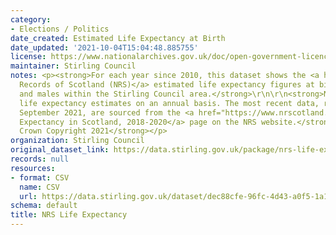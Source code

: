 ```yaml
---
category:
- Elections / Politics
date_created: Estimated Life Expectancy at Birth
date_updated: '2021-10-04T15:04:48.885755'
license: https://www.nationalarchives.gov.uk/doc/open-government-licence/version/3/
maintainer: Stirling Council
notes: <p><strong>For each year since 2010, this dataset shows the <a href="https://www.nrscotland.gov.uk/">National
  Records of Scotland (NRS)</a> estimated life expectancy figures at birth for females
  and males within the Stirling Council area.</strong>\r\n\r\n<strong>NRS publishes
  life expectancy estimates on an annual basis. The most recent data, released in
  September 2021, are sourced from the <a href="https://www.nrscotland.gov.uk/statistics-and-data/statistics/statistics-by-theme/life-expectancy/life-expectancy-in-scotland/2018-2020">Life
  Expectancy in Scotland, 2018-2020</a> page on the NRS website.</strong>\r\n\r\n<strong>\xa9
  Crown Copyright 2021</strong></p>
organization: Stirling Council
original_dataset_link: https://data.stirling.gov.uk/package/nrs-life-expectancy
records: null
resources:
- format: CSV
  name: CSV
  url: https://data.stirling.gov.uk/dataset/dec88cfe-96fc-4d43-a0f5-1a1f6e073f91/resource/acd7cac6-e1b3-4c39-92f3-b1ba06778d77/download/20211004-nrs-stirling-life-expectancy-at-birth-2018-2020.csv
schema: default
title: NRS Life Expectancy
---
```

